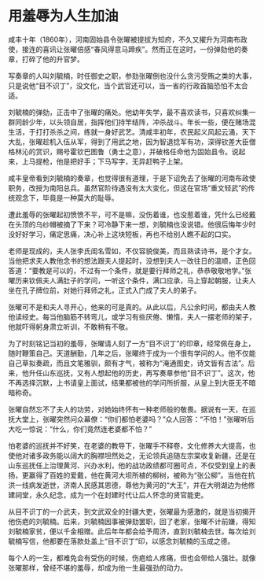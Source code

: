 # 用羞辱为人生加油

咸丰十年（1860年），河南固始县令张曜被提拔为知府，不久又擢升为河南布政使，接连的喜讯让张曜倍感“春风得意马蹄疾”。然而正在这时，一份弹劾他的奏章，打碎了他的升官梦。 

写奏章的人叫刘毓楠，时任御史之职，参劾张曜倒也没什么贪污受贿之类的大事，只是说他“目不识丁”，没文化，当个武官还可以，当一省的行政首脑恐怕不太合适。 

刘毓楠的弹劾，正击中了张曜的痛处。他幼年失学，最不喜欢读书，只喜欢纠集一群同龄少年，以头领自居，指挥他们持竿结阵，冲杀战斗。年长一些，便在赌场混生活，于打打杀杀之间，练就一身好武艺。清咸丰初年，农民起义风起云涌，天下大乱，张曜趁机入伍从军，得到了用武之地，因为智退捻军有功，深得钦差大臣僧格林沁的赏识，赐号霍钦巴图鲁（勇士之意），并破格任命他为固始县令。说起来，上马提枪，他是把好手；下马写字，无异赶鸭子上架。 

咸丰皇帝看到刘毓楠的奏章，也觉得很有道理，于是下诏免去了张曜的河南布政使职务，改授为南阳总兵。虽然官阶待遇没有太大变化，但这在官场“重文轻武”的传统观念下，毕竟是一种莫大的耻辱。 

遭此羞辱的张曜起初愤愤不平，可不是嘛，没伤着谁，也没惹着谁，凭什么已经戴在头顶的乌纱帽被摘了下来？可冷静下来一想，刘毓楠也没说错。他很后悔年少时没好好学习，痛定思痛，决心补上这块短板，再也不给别人瞧不起的口实。 

老师是现成的，夫人张李氏闺名雪如，不仅容貌俊美，而且熟读诗书，是个才女。当他把求夫人教他念书的想法跟夫人提起时，没想到夫人一改往日的温顺，正色回答道：“要教是可以的，不过有一个条件，就是要行拜师之礼，恭恭敬敬地学。”张曜历来钦佩夫人满肚子的学问，一听这个条件，满口应承，马上穿起朝服，让夫人坐在孔子牌位前，对她行拜师之礼，正式入门成了夫人的弟子。 

张曜可不是和夫人寻开心，他来的可是真的。从此以后，凡公余时间，都由夫人教他读经史。每当他脑筋不转弯儿，或学习有些厌倦、懒惰，夫人一摆老师的架子，他就吓得躬身肃立听训，不敢稍有不敬。 

为了时刻铭记当初的羞辱，张曜请人刻了一方“目不识丁”的印章，经常佩在身上，随时鞭策自己。天道酬勤，几年之后，张曜终于成为一个很有学问的人。他不仅能自己草拟奏疏，而且文笔雅驯，颇有才气，被称为“淹通图史，诗文皆有古法”。后来，他升任山东巡抚，又有人想起他的历史，再写奏章参他“目不识丁”。这次，他不再选择沉默，上书请皇上面试，结果都被他的学问所折服，从皇上到大臣无不暗暗称奇。 

张曜自然忘不了夫人的功劳，对她始终怀有一种老师般的敬畏。据说有一天，在巡抚大堂上，张曜突然问众幕僚：“你们都怕老婆吗？”众人回答：“不怕！”张曜听后大吃一惊说：“什么，你们竟然连老婆都不怕？” 

怕老婆的巡抚并不好笑，在老婆的教导下，张曜手不释卷，文化修养大大提高，也使他对诸多政务能以阔大的胸襟坦然处之，无论领兵追随左宗棠收复新疆，还是在山东巡抚任上治理黄河、兴办水利，他的战功政绩都可圈可点，不仅受到皇上的表扬，更赢得了百姓的爱戴，他在黄河大坝所植的柳树，被称为“张公柳”。当他在抗洪一线病发逝世，济南人民感其恩德，尊他为黄河的“大王”，并在大明湖边为他修建祠堂，永久纪念，成为一个在封建时代让后人怀念的贤官能吏。 

从目不识丁的一介武夫，到文武双全的封疆大吏，张曜最为感激的，就是当初揭开他伤疤的刘毓楠。后来，刘毓楠因事被弹劾罢职，回了老家，张曜不计前嫌，得知刘毓楠家贫，便以千金相赠。此后年年都会给予周济，直到刘毓楠去世。每次给刘毓楠写信，他都要在落款处盖上“目不识丁”印，以感念刘毓楠的玉成之德。 

每个人的一生，都难免会有受伤的时候，伤疤给人疼痛，但也会带给人强壮。就像张曜那样，曾经不堪的羞辱，却成为他一生最强劲的动力。